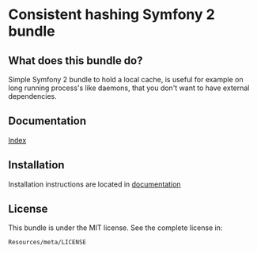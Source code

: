 Consistent hashing Symfony 2 bundle
=============================

What does this bundle do?
------------

Simple Symfony 2 bundle to hold a local cache, is useful for example on long running process's like daemons, that you don't want to have external dependencies.

Documentation
------------

[Index](https://github.com/entering/LCacheBundle/blob/master/Resources/doc/index.md)

Installation
------------

Installation instructions are located in [documentation](https://github.com/entering/LCacheBundle/blob/master/Resources/doc/installation.md)

License
------------

This bundle is under the MIT license. See the complete license in:

```
Resources/meta/LICENSE
```
